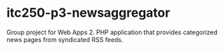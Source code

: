 # itc250-p3-newsaggregator
Group project for Web Apps 2.   PHP application that provides categorized news pages from syndicated RSS feeds.
